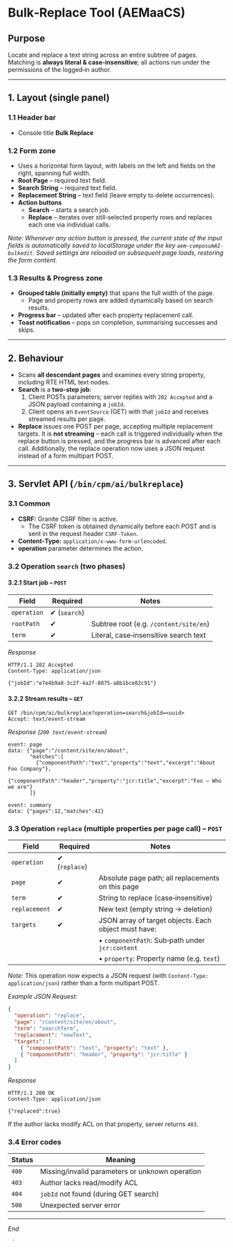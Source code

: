 # Bulk‑Replace Tool (AEMaaCS)

## Purpose

Locate and replace a text string across an entire subtree of pages. Matching is **always literal & case‑insensitive**; all actions run under the permissions of the logged‑in author.

---

## 1. Layout (single panel)

### 1.1 Header bar

* Console title **Bulk Replace**

### 1.2 Form zone

* Uses a horizontal form layout, with labels on the left and fields on the right, spanning full width.
* **Root Page** – required text field.
* **Search String** – required text field.
* **Replacement String** – text field (leave empty to delete occurrences).
* **Action buttons**
  - **Search** – starts a search job.
  - **Replace** – iterates over still‑selected property rows and replaces each one via individual calls.
  
*Note: Whenever any action button is pressed, the current state of the input fields is automatically saved to localStorage under the key `aem-composumAI-bulkedit`. Saved settings are reloaded on subsequent page loads, restoring the form content.*

### 1.3 Results & Progress zone

* **Grouped table (initially empty)** that spans the full width of the page.
  - Page and property rows are added dynamically based on search results.
* **Progress bar** – updated after each property replacement call.
* **Toast notification** – pops on completion, summarising successes and skips.

---

## 2. Behaviour

* Scans **all descendant pages** and examines every string property, including RTE HTML text nodes.
* **Search** is a **two‑step job**:
  1. Client POSTs parameters; server replies with `202 Accepted` and a JSON payload containing a `jobId`.
  2. Client opens an `EventSource` (GET) with that `jobId` and receives streamed results per page.
* **Replace** issues one POST per page, accepting multiple replacement targets. It is **not streaming** – each call is triggered individually when the replace button is pressed, and the progress bar is advanced after each call. Additionally, the replace operation now uses a JSON request instead of a form multipart POST.

---

## 3. Servlet API (`/bin/cpm/ai/bulkreplace`)

### 3.1 Common

* **CSRF:** Granite CSRF filter is active.
  - The CSRF token is obtained dynamically before each POST and is sent in the request header `CSRF-Token`.
* **Content‑Type:** `application/x-www-form-urlencoded`.
* **operation** parameter determines the action.

### 3.2 Operation `search` (two phases)

#### 3.2.1 Start job – `POST`

| Field       | Required      | Notes                                  |
| ----------- | ------------- | -------------------------------------- |
| `operation` | ✔︎ (`search`) |                                        |
| `rootPath`  | ✔︎            | Subtree root (e.g. `/content/site/en`) |
| `term`      | ✔︎            | Literal, case‑insensitive search text  |

*Response*

```
HTTP/1.1 202 Accepted
Content-Type: application/json

{"jobId":"e7e4b9a8-3c2f-4a2f-8875-a8b1bce82c91"}
```

#### 3.2.2 Stream results – `GET`

```
GET /bin/cpm/ai/bulkreplace?operation=search&jobId=<uuid>
Accept: text/event-stream
```

*Response (`200 text/event-stream`)*

```
event: page
data: {"page":"/content/site/en/about",
       "matches":[
         {"componentPath":"text","property":"text","excerpt":"About Foo Company"},
         {"componentPath":"header","property":"jcr:title","excerpt":"Foo – Who we are"}
       ]}

event: summary
data: {"pages":12,"matches":42}
```

### 3.3 Operation `replace` (multiple properties per page call) – `POST`

| Field           | Required       | Notes                                                  |
| --------------- | -------------- | ------------------------------------------------------ |
| `operation`     | ✔︎ (`replace`) |                                                        |
| `page`          | ✔︎             | Absolute page path; all replacements on this page      |
| `term`          | ✔︎             | String to replace (case‑insensitive)                   |
| `replacement`   | ✔︎             | New text (empty string → deletion)                     |
| `targets`       | ✔︎             | JSON array of target objects. Each object must have:   |
|                 |                | • `componentPath`: Sub‑path under `jcr:content`          |
|                 |                | • `property`: Property name (e.g. `text`)              |

*Note:* This operation now expects a JSON request (with `Content-Type: application/json`) rather than a form multipart POST.

*Example JSON Request:*
```json
{
  "operation": "replace",
  "page": "/content/site/en/about",
  "term": "searchTerm",
  "replacement": "newText",
  "targets": [
    { "componentPath": "text", "property": "text" },
    { "componentPath": "header", "property": "jcr:title" }
  ]
}
```

*Response*

```
HTTP/1.1 200 OK
Content-Type: application/json

{"replaced":true}
```

If the author lacks modify ACL on that property, server returns `403`.

### 3.4 Error codes

| Status | Meaning                                         |
| ------ | ----------------------------------------------- |
| `400`  | Missing/invalid parameters or unknown operation |
| `403`  | Author lacks read/modify ACL                    |
| `404`  | `jobId` not found (during GET search)           |
| `500`  | Unexpected server error                         |

---

*End*

`
`
`
